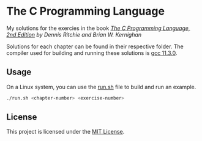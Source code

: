 # The C Programming Language

My solutions for the exercies in the book _[The C Programming Language, 2nd Edition](https://www.oreilly.com/library/view/c-programming-language/9780133086249/) by Dennis Ritchie and Brian W. Kernighan_

Solutions for each chapter can be found in their respective folder. The compiler used for building and running these solutions is [gcc 11.3.0](https://gcc.gnu.org/).

## Usage

On a Linux system, you can use the [run.sh](./run.sh) file to build and run an example.

```bash
./run.sh <chapter-number> <exercise-number>
```

## License

This project is licensed under the [MIT License](https://opensource.org/license/mit/).
